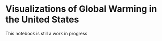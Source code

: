 # Visualizations of Global Warming in the United States


This notebook is still a work in progress
